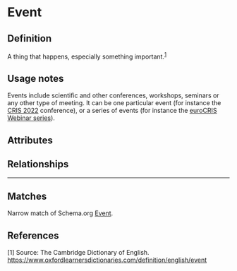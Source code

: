 # Event

## Definition
A thing that happens, especially something important.<sup>[1](#fn1)</sup>

## Usage notes
Events include scientific and other conferences, workshops, seminars or any other type of meeting. 
It can be one particular event (for instance the [CRIS 2022](https://cris2022.srce.hr/) conference), 
or a series of events (for instance the [euroCRIS Webinar series](https://eurocris.org/eurocris-events)).

## Attributes


## Relationships


---
## Matches
Narrow match of Schema.org [Event](https://schema.org/Event).

## References
<a name="fn1">\[1\]</a> Source: The Cambridge Dictionary of English. https://www.oxfordlearnersdictionaries.com/definition/english/event